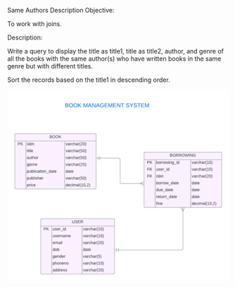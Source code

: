 Same Authors
Description
Objective:

To work with joins.

Description:

Write a query to display the title as title1, title as title2, author, and genre of all the books with the same author(s) who have written books in the same genre but with different titles.

Sort the records based on the title1 in descending order.

![image alt](https://github.com/PraveenKumara2k33/Cognizant-JavaStack-Handson-2024/blob/afac1a7b2c141cd56f734326af7175fe08be4c84/Stage%201/SQL%20Programming/image-1.png)
